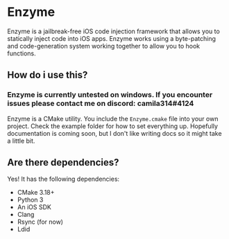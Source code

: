 # Enzyme

Enzyme is a jailbreak-free iOS code injection framework that allows you to statically inject code into iOS apps. Enzyme works using a byte-patching and code-generation system working together to allow you to hook functions.

## How do i use this?

### Enzyme is currently untested on windows. If you encounter issues please contact me on discord: camila314#4124

Enzyme is a CMake utility. You include the `Enzyme.cmake` file into your own project. Check the example folder for how to set everything up. Hopefully documentation is coming soon, but I don't like writing docs so it might take a little bit.

## Are there dependencies?

Yes! It has the following dependencies:

- CMake 3.18+
- Python 3
- An iOS SDK
- Clang
- Rsync (for now)
- Ldid